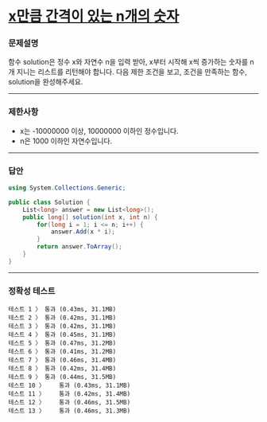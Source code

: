 # <a href="https://school.programmers.co.kr/learn/courses/30/lessons/12954">x만큼 간격이 있는 n개의 숫자</a>

### 문제설명

함수 solution은 정수 x와 자연수 n을 입력 받아, x부터 시작해 x씩 증가하는 숫자를 n개 지니는 리스트를 리턴해야 합니다. 다음 제한 조건을 보고, 조건을 만족하는 함수, solution을 완성해주세요.

***

### 제한사항

 - x는 -10000000 이상, 10000000 이하인 정수입니다.
 - n은 1000 이하인 자연수입니다.

***

### 답안
``` csharp
using System.Collections.Generic;

public class Solution {
    List<long> answer = new List<long>();
    public long[] solution(int x, int n) {
        for(long i = 1; i <= n; i++) {
            answer.Add(x * i);
        }
        return answer.ToArray();
    }
}
```

***

### 정확성 테스트
```
테스트 1 〉	통과 (0.43ms, 31.1MB)
테스트 2 〉	통과 (0.42ms, 31.1MB)
테스트 3 〉	통과 (0.42ms, 31.1MB)
테스트 4 〉	통과 (0.45ms, 31.1MB)
테스트 5 〉	통과 (0.47ms, 31.2MB)
테스트 6 〉	통과 (0.41ms, 31.2MB)
테스트 7 〉	통과 (0.46ms, 31.4MB)
테스트 8 〉	통과 (0.42ms, 31.4MB)
테스트 9 〉	통과 (0.44ms, 31.5MB)
테스트 10 〉	통과 (0.43ms, 31.1MB)
테스트 11 〉	통과 (0.42ms, 31.4MB)
테스트 12 〉	통과 (0.46ms, 31.5MB)
테스트 13 〉	통과 (0.46ms, 31.3MB)
```